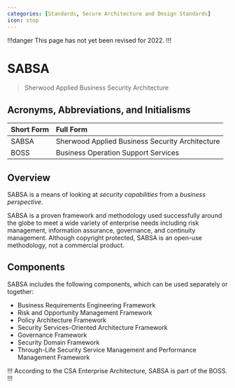 ```yaml
---
categories: [Standards, Secure Architecture and Design Standards]
icon: stop
---
```


!!!danger
This page has not yet been revised for 2022.
!!!

# SABSA

> Sherwood Applied Business Security Architecture

## Acronyms, Abbreviations, and Initialisms

Short Form | Full Form
:--- | :---
SABSA | Sherwood Applied Business Security Architecture
BOSS | Business Operation Support Services

## Overview

SABSA is a means of looking at *security capabilities* from a *business perspective*.

SABSA is a proven framework and methodology used successfully around the globe to meet a wide variety of enterprise needs including risk management, information assurance, governance, and continuity management. Although copyright protected, SABSA is an open-use methodology, not a commercial product.

## Components

SABSA includes the following components, which can be used separately or together:

- Business Requirements Engineering Framework
- Risk and Opportunity Management Framework
- Policy Architecture Framework
- Security Services-Oriented Architecture Framework
- Governance Framework
- Security Domain Framework
- Through-Life Security Service Management and Performance Management Framework

!!!
According to the CSA Enterprise Architecture, SABSA is part of the BOSS.
!!!